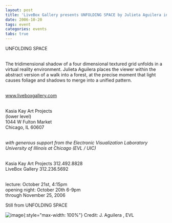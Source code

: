 ```yaml
---
layout: post
title: 'LiveBox Gallery presents UNFOLDING SPACE by Julieta Aguilera in collaboration with Andy Johnson'
date: 2006-10-20
tags: event
categories: events
tabs: true
---
```


UNFOLDING SPACE<br><br>

The tridimensional shadow of a four dimensional textured grid unfolds in a virtual reality environment. Julieta Aguilera places the viewer within the abstract version of a walk into a forest, at the precise moment that light causes foliage and shadows to merge into a unified pattern.<br><br>

<a href="http://www.liveboxgallery.com">www.liveboxgallery.com</a><br><br>

Kasia Kay Art Projects<br>
(lower level)<br>
1044 W Fulton Market<br>
Chicago, IL 60607<br><br>

<em>with generous support from the Electronic Visualization Laboratory University of Illinois at Chicago (EVL / UIC)</em><br><br>

Kasia Kay Art Projects 312.492.8828<br>
LiveBox Gallery 312.236.5692<br><br>

lecture: October 21st, 4:15pm<br>
opening night: October 20th 6-9pm<br>
through November 25, 2006


Still from UNFOLDING SPACE

![image](https://www.evl.uic.edu/output/originals/unfoldingevent.gif-srcw.jpg){:style="max-width: 100%"}
Credit: J. Aguilera	, EVL

